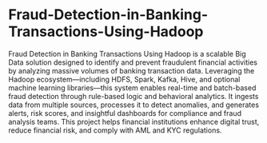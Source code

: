 # Fraud-Detection-in-Banking-Transactions-Using-Hadoop
Fraud Detection in Banking Transactions Using Hadoop is a scalable Big Data solution designed to identify and prevent fraudulent financial activities by analyzing massive volumes of banking transaction data. Leveraging the Hadoop ecosystem—including HDFS, Spark, Kafka, Hive, and optional machine learning libraries—this system enables real-time and batch-based fraud detection through rule-based logic and behavioral analytics. It ingests data from multiple sources, processes it to detect anomalies, and generates alerts, risk scores, and insightful dashboards for compliance and fraud analysis teams. This project helps financial institutions enhance digital trust, reduce financial risk, and comply with AML and KYC regulations.
